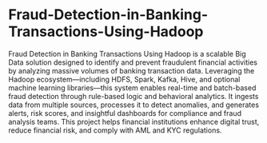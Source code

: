 # Fraud-Detection-in-Banking-Transactions-Using-Hadoop
Fraud Detection in Banking Transactions Using Hadoop is a scalable Big Data solution designed to identify and prevent fraudulent financial activities by analyzing massive volumes of banking transaction data. Leveraging the Hadoop ecosystem—including HDFS, Spark, Kafka, Hive, and optional machine learning libraries—this system enables real-time and batch-based fraud detection through rule-based logic and behavioral analytics. It ingests data from multiple sources, processes it to detect anomalies, and generates alerts, risk scores, and insightful dashboards for compliance and fraud analysis teams. This project helps financial institutions enhance digital trust, reduce financial risk, and comply with AML and KYC regulations.
